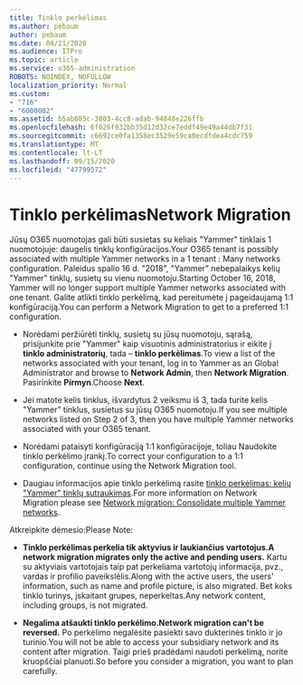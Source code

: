 ```yaml
---
title: Tinklo perkėlimas
ms.author: pebaum
author: pebaum
ms.date: 04/21/2020
ms.audience: ITPro
ms.topic: article
ms.service: o365-administration
ROBOTS: NOINDEX, NOFOLLOW
localization_priority: Normal
ms.custom:
- "716"
- "6000002"
ms.assetid: b5ab885c-3803-4cc8-adab-94848e226ffb
ms.openlocfilehash: 6f026f932bb35d12d32ce7eddf49e49a44db7f31
ms.sourcegitcommit: c6692ce0fa1358ec3529e59ca0ecdfdea4cdc759
ms.translationtype: MT
ms.contentlocale: lt-LT
ms.lasthandoff: 09/15/2020
ms.locfileid: "47799572"
---
```

# <a name="network-migration"></a><span data-ttu-id="6ac92-102">Tinklo perkėlimas</span><span class="sxs-lookup"><span data-stu-id="6ac92-102">Network Migration</span></span>

<span data-ttu-id="6ac92-103">Jūsų O365 nuomotojas gali būti susietas su keliais "Yammer" tinklais 1 nuomotojuje: daugelis tinklų konfigūracijos.</span><span class="sxs-lookup"><span data-stu-id="6ac92-103">Your O365 tenant is possibly associated with multiple Yammer networks in a 1 tenant : Many networks configuration.</span></span> <span data-ttu-id="6ac92-104">Paleidus spalio 16 d. "2018", "Yammer" nebepalaikys kelių "Yammer" tinklų, susietų su vienu nuomotoju.</span><span class="sxs-lookup"><span data-stu-id="6ac92-104">Starting October 16, 2018, Yammer will no longer support multiple Yammer networks associated with one tenant.</span></span> <span data-ttu-id="6ac92-105">Galite atlikti tinklo perkėlimą, kad pereitumėte į pageidaujamą 1:1 konfigūraciją.</span><span class="sxs-lookup"><span data-stu-id="6ac92-105">You can perform a Network Migration to get to a preferred 1:1 configuration.</span></span>
  
- <span data-ttu-id="6ac92-106">Norėdami peržiūrėti tinklų, susietų su jūsų nuomotoju, sąrašą, prisijunkite prie "Yammer" kaip visuotinis administratorius ir eikite į **tinklo administratorių**, tada – **tinklo perkėlimas**.</span><span class="sxs-lookup"><span data-stu-id="6ac92-106">To view a list of the networks associated with your tenant, log in to Yammer as an Global Administrator and browse to **Network Admin**, then **Network Migration**.</span></span> <span data-ttu-id="6ac92-107">Pasirinkite **Pirmyn**.</span><span class="sxs-lookup"><span data-stu-id="6ac92-107">Choose **Next**.</span></span>

- <span data-ttu-id="6ac92-108">Jei matote kelis tinklus, išvardytus 2 veiksmu iš 3, tada turite kelis "Yammer" tinklus, susietus su jūsų O365 nuomotoju.</span><span class="sxs-lookup"><span data-stu-id="6ac92-108">If you see multiple networks listed on Step 2 of 3, then you have multiple Yammer networks associated with your O365 tenant.</span></span>

- <span data-ttu-id="6ac92-109">Norėdami pataisyti konfigūraciją 1:1 konfigūracijoje, toliau Naudokite tinklo perkėlimo įrankį.</span><span class="sxs-lookup"><span data-stu-id="6ac92-109">To correct your configuration to a 1:1 configuration, continue using the Network Migration tool.</span></span>

- <span data-ttu-id="6ac92-110">Daugiau informacijos apie tinklo perkėlimą rasite [tinklo perkėlimas: kelių "Yammer" tinklų sutraukimas](https://docs.microsoft.com/yammer/configure-your-yammer-network/consolidate-multiple-yammer-networks).</span><span class="sxs-lookup"><span data-stu-id="6ac92-110">For more information on Network Migration please see [Network migration: Consolidate multiple Yammer networks](https://docs.microsoft.com/yammer/configure-your-yammer-network/consolidate-multiple-yammer-networks).</span></span>

<span data-ttu-id="6ac92-111">Atkreipkite dėmesio:</span><span class="sxs-lookup"><span data-stu-id="6ac92-111">Please Note:</span></span>
  
- <span data-ttu-id="6ac92-112">**Tinklo perkėlimas perkelia tik aktyvius ir laukiančius vartotojus.**</span><span class="sxs-lookup"><span data-stu-id="6ac92-112">**A network migration migrates only the active and pending users.**</span></span> <span data-ttu-id="6ac92-113">Kartu su aktyviais vartotojais taip pat perkeliama vartotojų informacija, pvz., vardas ir profilio paveikslėlis.</span><span class="sxs-lookup"><span data-stu-id="6ac92-113">Along with the active users, the users' information, such as name and profile picture, is also migrated.</span></span> <span data-ttu-id="6ac92-114">Bet koks tinklo turinys, įskaitant grupes, neperkeltas.</span><span class="sxs-lookup"><span data-stu-id="6ac92-114">Any network content, including groups, is not migrated.</span></span>

- <span data-ttu-id="6ac92-115">**Negalima atšaukti tinklo perkėlimo.**</span><span class="sxs-lookup"><span data-stu-id="6ac92-115">**Network migration can't be reversed.**</span></span> <span data-ttu-id="6ac92-116">Po perkėlimo negalėsite pasiekti savo dukterinės tinklo ir jo turinio.</span><span class="sxs-lookup"><span data-stu-id="6ac92-116">You will not be able to access your subsidiary network and its content after migration.</span></span> <span data-ttu-id="6ac92-117">Taigi prieš pradėdami naudoti perkėlimą, norite kruopščiai planuoti.</span><span class="sxs-lookup"><span data-stu-id="6ac92-117">So before you consider a migration, you want to plan carefully.</span></span>
